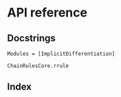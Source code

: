 # API reference

## Docstrings

```@autodocs
Modules = [ImplicitDifferentiation]
```

```@docs
ChainRulesCore.rrule
```

## Index

```@index
```
